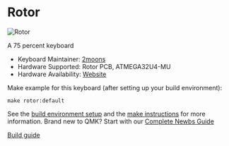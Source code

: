 # Rotor

![Rotor](https://imgur.com/NfWdlzF)

A 75 percent keyboard 

* Keyboard Maintainer: [2moons](https://github.com/2moons-jp)  
* Hardware Supported: Rotor PCB, ATMEGA32U4-MU
* Hardware Availability: [Website](https://klc-playground.com/)

Make example for this keyboard (after setting up your build environment):

    make rotor:default

See the [build environment setup](https://docs.qmk.fm/#/getting_started_build_tools) and the [make instructions](https://docs.qmk.fm/#/getting_started_make_guide) for more information. Brand new to QMK? Start with our [Complete Newbs Guide](https://docs.qmk.fm/#/newbs)

[Build guide](https://docs.google.com/document/d/1BWUkFYRJ3aB-AY9pEW-9av5j8VWKI2Hmt8xsCFQgDg0/edit)
